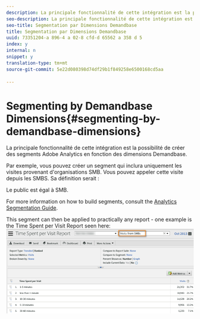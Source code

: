 ```yaml
---
description: La principale fonctionnalité de cette intégration est la possibilité de créer des segments Adobe Analytics en fonction des dimensions Demandbase.
seo-description: La principale fonctionnalité de cette intégration est la possibilité de créer des segments Adobe Analytics en fonction des dimensions Demandbase.
seo-title: Segmentation par Dimensions Demandbase
title: Segmentation par Dimensions Demandbase
uuid: 73351204-a 896-4 a 02-8 cfd-d 65562 a 358 d 5
index: y
internal: n
snippet: y
translation-type: tm+mt
source-git-commit: 5e22d080398d74df29b1f849258e6500168cd5aa

---
```



# Segmenting by Demandbase Dimensions{#segmenting-by-demandbase-dimensions}

La principale fonctionnalité de cette intégration est la possibilité de créer des segments Adobe Analytics en fonction des dimensions Demandbase.

Par exemple, vous pouvez créer un segment qui inclura uniquement les visites provenant d'organisations SMB. Vous pouvez appeler cette visite depuis les SMBS. Sa définition serait :

Le public est égal à SMB.

For more information on how to build segments, consult the [Analytics Segmentation Guide](https://marketing.adobe.com/resources/help/en_US/analytics/segment/).

This segment can then be applied to practically any report - one example is the Time Spent per Visit Report seen here: ![](assets/segment_applied_report.png)

